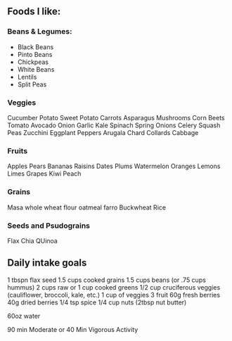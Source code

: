 ## Foods I like:

### Beans & Legumes:

- Black Beans
- Pinto Beans
- Chickpeas
- White Beans
- Lentils
- Split Peas

### Veggies

Cucumber
Potato
Sweet Potato
Carrots
Asparagus
Mushrooms
Corn
Beets
Tomato
Avocado
Onion
Garlic
Kale
Spinach
Spring Onions
Celery
Squash
Peas
Zucchini
Eggplant
Peppers
Arugala
Chard
Collards
Cabbage

### Fruits

Apples
Pears
Bananas
Raisins
Dates
Plums
Watermelon
Oranges
Lemons
Limes
Grapes
Kiwi
Peach

### Grains

Masa
whole wheat flour
oatmeal
farro
Buckwheat
Rice


### Seeds and Psudograins

Flax
Chia
QUinoa


## Daily intake goals

1 tbspn flax seed
1.5 cups cooked grains
1.5 cups beans (or .75 cups hummus)
2 cups raw or 1 cup cooked greens
1/2 cup cruciferous veggies (cauliflower, broccoli, kale, etc.)
1 cup of veggies
3 fruit
60g fresh berries 40g dried berries
1/4 tsp spice 
1/4 cup nuts (2tbsp nut butter)

60oz water

90 min Moderate or 40 Min Vigorous Activity

